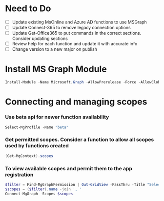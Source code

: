 # Need to Do
- [ ] Update existing MsOnline and Azure AD functions to use MSGraph
- [ ] Update Connect-365 to remove legacy connection options
- [ ] Update Get-Office365 to put commands in the correct sections. Consider updating sections
- [ ] Review help for each function and update it with accurate info
- [ ] Change version to a new major on publish

# Install MS Graph Module
```powershell
Install-Module -Name Microsoft.Graph -AllowPrerelease -Force -AllowClobber
```

# Connecting and managing scopes
### Use beta api for newer function availability
```Powershell
Select-MgProfile -Name "beta"
```

### Get permitted scopes. Consider a function to allow all scopes used by functions created
```Powershell
(Get-MgContext).scopes
```

### To view available scopes and permit them to the app registration
```Powershell
$filter = Find-MgGraphPermission | Out-GridView -PassThru -Title "Select needed permissions."
$scopes = ($filter).name -join ', '
Connect-MgGraph -Scopes $scopes
```